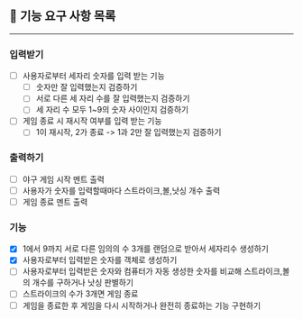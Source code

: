 ## 🚀 기능 요구 사항 목록
<hr>

### 입력받기
- [ ] 사용자로부터 세자리 숫자를 입력 받는 기능
  - [ ] 숫자만 잘 입력했는지 검증하기
  - [ ] 서로 다른 세 자리 수를 잘 입력했는지 검증하기
  - [ ] 세 자리 수 모두 1~9의 숫자 사이인지 검증하기
- [ ] 게임 종료 시 재시작 여부를 입력 받는 기능
  - [ ] 1이 재시작, 2가 종료 -> 1과 2만 잘 입력했는지 검증하기
### 출력하기
- [ ] 야구 게임 시작 멘트 출력
- [ ] 사용자가 숫자를 입력할때마다 스트라이크,볼,낫싱 개수 출력
- [ ] 게임 종료 멘트 출력
### 기능 
- [x] 1에서 9까지 서로 다른 임의의 수 3개를 랜덤으로 받아서 세자리수 생성하기
- [x] 사용자로부터 입력받은 숫자를 객체로 생성하기
- [ ] 사용자로부터 입력받은 숫자와 컴퓨터가 자동 생성한 숫자를 비교해 스트라이크,볼의 개수를 구하거나 낫싱 판별하기
- [ ] 스트라이크의 수가 3개면 게임 종료
- [ ] 게임을 종료한 후 게임을 다시 시작하거나 완전히 종료하는 기능 구현하기
